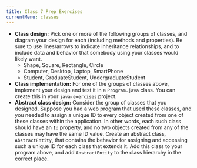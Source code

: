 ```yaml
---
title: Class 7 Prep Exercises
currentMenu: classes
---
```


- **Class design:** Pick one or more of the following groups of classes, and diagram your design for each (including methods and properties). Be sure to use lines/arrows to indicate inheritance relationships, and to include data and behavior that somebody using your classes would likely want.
    - Shape, Square, Rectangle, Circle
    - Computer, Desktop, Laptop, SmartPhone
    - Student, GraduateStudent, UndergraduateStudent
- **Class implementation:** For one of the groups of classes above, implement your design and test it in a `Program.java` class. You can create this in your `java-exercises` project.
- **Abstract class design:** Consider the group of classes that you designed. Suppose you had a web program that used these classes, and you needed to assign a unique ID to every object created from one of these classes within the application. In other words, each such class should have an `Id` property, and no two objects created from any of the classes may have the same ID value. Create an abstract class, `AbstractEntity`, that contains the behavior for assigning and accessing such a unique ID for each class that extends it. Add this class to your program above, and add `AbstractEntity` to the class hierarchy in the correct place.
